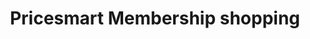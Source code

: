 ---
title: "Pricesmart Membership shopping"
url: /zona-11/pricesmart-membership-shopping/
shop: tienda rural
---